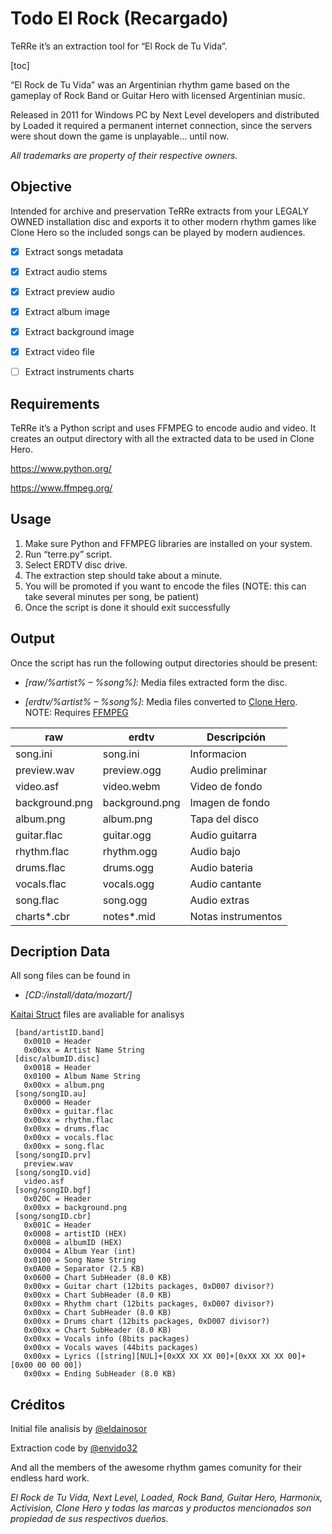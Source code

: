 # Todo El Rock (Recargado)

TeRRe it’s an extraction tool for “El Rock de Tu Vida”.

[toc]

“El Rock de Tu Vida” was an Argentinian rhythm game based on the gameplay of Rock Band or Guitar Hero with licensed Argentinian music. 

Released in 2011 for Windows PC by Next Level developers and distributed by Loaded it required a permanent internet connection, since the servers were shout down the game is unplayable… until now.

_All trademarks are property of their respective owners._

## Objective

Intended for archive and preservation TeRRe extracts from your LEGALY OWNED installation disc and exports it to other modern rhythm games like Clone Hero so the included songs can be played by modern audiences.

- [x] Extract songs metadata

- [x] Extract audio stems

- [x] Extract preview audio

- [x] Extract album image

- [x] Extract background image

- [x] Extract video file

- [ ] Extract instruments charts

## Requirements

TeRRe it’s a Python script and uses FFMPEG to encode audio and video. It creates an output directory with all the extracted data to be used in Clone Hero.

https://www.python.org/

https://www.ffmpeg.org/

## Usage

1) Make sure Python and FFMPEG libraries are installed on your system.
2) Run “terre.py” script.
3) Select ERDTV disc drive.
4) The extraction step should take about a minute.
5) You will be promoted if you want to encode the files (NOTE: this can take several minutes per song, be patient)
6) Once the script is done it should exit successfully

## Output

Once the script has run the following output directories should be present:

- _[raw/%artist% – %song%]_: Media files extracted form the disc.

- _[erdtv/%artist% – %song%]_: Media files converted to [Clone Hero](https://clonehero.net/). NOTE: Requires [FFMPEG](https://www.ffmpeg.org/)

| raw            | erdtv          | Descripción        |
|----------------|----------------|--------------------|
| song.ini       | song.ini       | Informacion        |
| preview.wav    | preview.ogg    | Audio preliminar   |
| video.asf      | video.webm     | Video de fondo     |
| background.png | background.png | Imagen de fondo    |
| album.png      | album.png      | Tapa del disco     |
| guitar.flac    | guitar.ogg     | Audio guitarra     |
| rhythm.flac    | rhythm.ogg     | Audio bajo         |
| drums.flac     | drums.ogg      | Audio bateria      |
| vocals.flac    | vocals.ogg     | Audio cantante     |
| song.flac      | song.ogg       | Audio extras       |
| charts*.cbr    | notes*.mid     | Notas instrumentos |

## Decription Data

All song files can be found in 

- _[CD:/install/data/mozart/]_

[Kaitai Struct](https://kaitai.io/) files are avaliable for analisys

```
 [band/artistID.band]
   0x0010 = Header
   0x00xx = Artist Name String
 [disc/albumID.disc]
   0x0018 = Header
   0x0100 = Album Name String
   0x00xx = album.png
 [song/songID.au]
   0x0000 = Header
   0x00xx = guitar.flac
   0x00xx = rhythm.flac
   0x00xx = drums.flac
   0x00xx = vocals.flac
   0x00xx = song.flac
 [song/songID.prv]
   preview.wav
 [song/songID.vid]
   video.asf
 [song/songID.bgf]
   0x020C = Header
   0x00xx = background.png
 [song/songID.cbr]
   0x001C = Header
   0x0008 = artistID (HEX)
   0x0008 = albumID (HEX)
   0x0004 = Album Year (int)
   0x0100 = Song Name String
   0x0A00 = Separator (2.5 KB)
   0x0600 = Chart SubHeader (8.0 KB)
   0x00xx = Guitar chart (12bits packages, 0xD007 divisor?)
   0x00xx = Chart SubHeader (8.0 KB)
   0x00xx = Rhythm chart (12bits packages, 0xD007 divisor?)
   0x00xx = Chart SubHeader (8.0 KB)
   0x00xx = Drums chart (12bits packages, 0xD007 divisor?)
   0x00xx = Chart SubHeader (8.0 KB)
   0x00xx = Vocals info (8bits packages)
   0x00xx = Vocals waves (44bits packages)
   0x00xx = Lyrics ([string][NUL]+[0xXX XX XX 00]+[0xXX XX XX 00]+[0x00 00 00 00])
   0x00xx = Ending SubHeader (8.0 KB)
   ```

  
## Créditos

Initial file analisis by [@eldainosor](https://twitter.com/eldainosor)

Extraction code by [@envido32](https://twitter.com/envido32)

And all the members of the awesome rhythm games comunity for their endless hard work.

_El Rock de Tu Vida, Next Level, Loaded, Rock Band, Guitar Hero, Harmonix, Activision, Clone Hero y todas las marcas y productos mencionados son propiedad de sus respectivos dueños._
